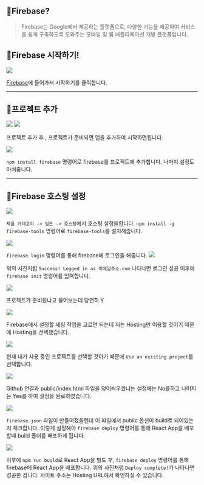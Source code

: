 ## 🦮Firebase?
>Firebase는 Google에서 제공하는 플랫폼으로, 다양한 기능을 제공하여 서비스를 쉽게 구축하도록 도와주는 모바일 및 웹 애플리케이션 개발 플랫폼입니다.

## 🦮Firebase 시작하기!
<img src="/images/front_study/5/image1.webp"/>

[Firebase](https://firebase.google.com/)에 들어가서 시작하기를 클릭합니다.

***

## 🦮프로젝트 추가
<img src="/images/front_study/5/image2.webp"/>
<img src="/images/front_study/5/image3.webp"/>

프로젝트 추가 후 , 프로젝트가 준비되면 앱을 추가하여 시작하면됩니다.

<img src="/images/front_study/5/image4.webp"/>

`npm install firebase` 명령어로 firebase를 프로젝트에 추가합니다.
나머지 설정도 마쳐줍니다.

***

## 🦮Firebase 호스팅 설정
<img src="/images/front_study/5/image5.webp"/>

`제품 카테고리 -> 빌드 -> 호스팅`에서 호스팅 설정을합니다.
`npm install -g firebase-tools` 명령어로 `firebase-tools`를 설치해줍니다.

<img src="/images/front_study/5/image6.webp"/>

`firebase login` 명령어를 통해 firebase에 로그인을 해줍니다.
<img src="/images/front_study/5/image7.webp"/>

위의 사진처럼 `Success! Logged in as 이메일주소.com` 나타나면 로그인 성공
이후에 `firebase init` 명령어를 입력합니다.

<img src="/images/front_study/5/image8.webp"/>

프로젝트가 준비됬냐고 물어보는데 당연히 Y

<img src="/images/front_study/5/image9.webp"/>

Firebase에서 설정할 세팅 작업을 고르면 되는데 저는 Hosting만 이용할 것이기 때문에 Hosting을 선택했습니다.

<img src="/images/front_study/5/image10.webp"/>

현재 내가 사용 중인 프로젝트를 선택할 것이기 때문에 `Use an existing project`를 선택합니다.

<img src="/images/front_study/5/image11.webp"/>

Github 연결과 public/index.html 파일을 덮어씌우겠냐는 설정에는 No를하고 나머지는 Yes를 하여 설정을 완료하였습니다.

<img src="/images/front_study/5/image12.webp"/>

`firebase.json` 파일이 만들어졌을텐데 이 파일에서 public 옵션이 build로 되어있는지 체크합니다. 이렇게 설정해야 `firebase deploy` 명령어를 통해 React App을 배포할때 build 폴더를 배포하게 됩니다.

<img src="/images/front_study/5/image13.webp"/>

이후에 `npm run build`로 React App을 빌드 후, `firebase deploy` 명령어를 통해 firebase에 React App을 배포합니다. 위의 사진처럼 `Deploy complete!`가 나타나면 성공한 겁니다. 사이트 주소는 Hosting URL에서 확인하실 수 있습니다.
